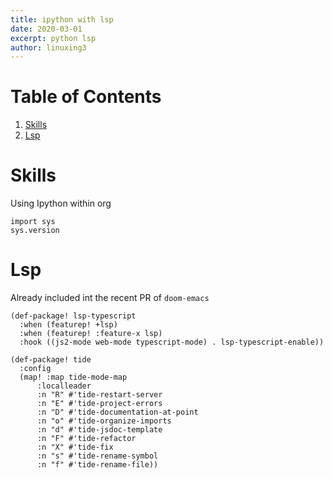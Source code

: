 ```yaml
---
title: ipython with lsp
date: 2020-03-01
excerpt: python lsp
author: linuxing3
---
```


# Table of Contents

1.  [Skills](#orgbaa7abf)
2.  [Lsp](#org3b0f62a)



<a id="orgbaa7abf"></a>

# Skills

Using Ipython within org

    import sys
    sys.version


<a id="org3b0f62a"></a>

# Lsp

Already included int the recent PR of `doom-emacs`

    (def-package! lsp-typescript
      :when (featurep! +lsp)
      :when (featurep! :feature-x lsp)
      :hook ((js2-mode web-mode typescript-mode) . lsp-typescript-enable))
    
    (def-package! tide
      :config
      (map! :map tide-mode-map
          :localleader
          :n "R" #'tide-restart-server
          :n "E" #'tide-project-errors
          :n "D" #'tide-documentation-at-point
          :n "o" #'tide-organize-imports
          :n "d" #'tide-jsdoc-template
          :n "F" #'tide-refactor
          :n "X" #'tide-fix
          :n "s" #'tide-rename-symbol
          :n "f" #'tide-rename-file))

